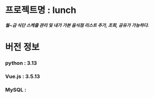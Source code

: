 # 프로젝트명 : lunch
##### 월~금 식단 스케줄 관리 및 내가 가본 음식점 리스트 추가, 조회, 공유가 가능하다.

# 버전 정보
### python : 3.13
### Vue.js : 3.5.13
### MySQL : 